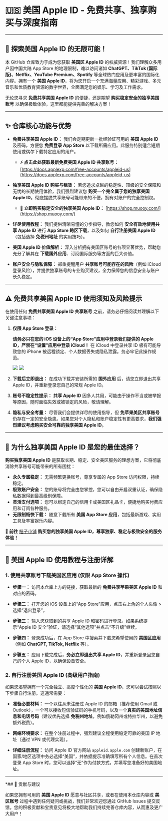 # 🇺🇸 美国 Apple ID - 免费共享、独享购买与深度指南

---

## 🚀 探索美国 Apple ID 的无限可能！

本 GitHub 仓库致力于成为您获取 **美国区 Apple ID** 的权威资源！我们理解众多用户因中国大陆 App Store 的地理限制，难以访问诸如 **ChatGPT、TikTok (国际版)、Netflix、YouTube Premium、Spotify** 等全球热门应用及更丰富的国际化内容。拥有一个 **美国 Apple ID**，将为您开启一个充满海量应用、精彩游戏、多元音乐和优质教育资源的数字世界，全面满足您的娱乐、学习及工作需求。

无论您寻求 **免费共享美国 Apple ID** 的便捷，还是期望 **购买稳定安全的独享美国账号** 以确保极致体验，这里都能提供完善的解决方案！

---

## ✨ 仓库核心功能与优势

*   **免费共享美国 Apple ID：** 我们会定期更新一批经验证可用的 **美国 Apple ID** 及密码，方便您 **免费登录 App Store** 以下载所需应用。此服务特别适合短期使用或偶尔下载特定应用的用户。

    *   **⚡️ 点击此处获取最新免费美国 Apple ID 共享账号：** [https://docs.applexp.com/free-accounts/appleid-us](https://docs.applexp.com/free-accounts/appleid-us)

*   **独享美国 Apple ID 购买与租赁：** 若您追求卓越的稳定性、顶级的安全保障和无忧的长期使用体验，我们强烈建议您 **购买一个完全属于您的独享美国 Apple ID**。彻底摆脱共享账号可能带来的不便，拥有对账户的完全控制权。

    *   **🚀 立即购买稳定安全的独享美国 Apple ID：** [https://shop.muooy.com/](https://shop.muooy.com/)

*   **详尽使用教程：** 我们提供清晰易懂的分步指导，教您如何 **安全有效地使用共享 Apple ID** 进行 **App Store 跨区下载**，以及如何 **自行注册美国 Apple ID**（包括选择 **免税州地址** 的实用技巧）。

*   **美国 Apple ID 价值解析：** 深入分析拥有美国区账号的各项显著优势，帮助您充分了解其在 **下载国外应用**、订阅国际服务等方面的巨大价值。

*   **账户安全与隐私保障：** 郑重提醒用户 **共享账号可能存在的风险**（例如 iCloud 登录风险），并提供独享账号的专业购买建议，全力保障您的信息安全与账户长久稳定。

---

## ⚠️ 免费共享美国 Apple ID 使用须知及风险提示

在使用任何 **免费共享美国 Apple ID 共享账号** 之前，请务必仔细阅读并理解以下关键注意事项：

1.  **仅限 App Store 登录：**

    **请务必只在您的 iOS 设备上的“App Store”应用中登录我们提供的 Apple ID，严禁在“设置”应用中登录 iCloud！** 在 iCloud 中登录共享 ID 极有可能导致您的 iPhone 被远程锁定、个人数据丢失或隐私泄露。务必牢记此操作规范。

    ![](https://img.muooy.com/img/1/2025/06/28/685f892965b5b.webp)
    ![](https://img.muooy.com/img/1/2025/06/28/685f89745aa16.webp)

2.  **下载后立即退出：** 在成功下载并安装所需的 **国外应用** 后，请您立即退出共享 Apple ID，并重新登录您自己的常规 Apple ID。

3.  **账号不稳定性提示：** **共享 Apple ID** 因多人共用，可能由于操作不当或被举报等原因，随时面临失效或被锁定的风险，敬请理解。

4.  **隐私与安全考量：** 尽管我们会提供详尽的使用指导，但 **免苹果美区共享账号** 仍存在一定的安全隐患。如果您对个人隐私和账户稳定性有更高要求，**我们强烈建议考虑购买安全可靠的独享美国 Apple ID**。

---

## 💎 为什么独享美国 Apple ID 是您的最佳选择？

**购买独享美国 Apple ID** 是获取长期、稳定、安全美区服务的理想方案，它将彻底消除共享账号可能带来的所有困扰：

*   **永久专属稳定：** 无需频繁更换账号，尊享专属的 App Store 访问权限，持续稳定。
*   **极致账户安全：** 您的账号将完全由您掌控，您可以自由开启双重认证，确保隐私数据得到最高级别保障。
*   **灵活支付选项：** 您可以绑定自己的信用卡或美国区礼品卡，便捷地购买付费应用和订阅各种服务。
*   **无限制畅快下载：** 随意下载所有 **美国 App Store 应用**，包括最新游戏、实用工具及丰富娱乐内容。

**🚀 前往** [桔子小铺](https://shop.muooy.com/) **购买您的独享美国 Apple ID，尊享独家、稳定与极致安全的服务体验！**

---

## 📖 美国 Apple ID 使用教程与注册详解

### 1. 使用共享账号下载美国区应用 (仅限 App Store 操作)

*   **步骤一：** 访问本仓库上方的链接，获取最新的 **免费共享苹果美区 Apple ID** 和对应的密码。

*   **步骤二：** 打开您的 iOS 设备上的“App Store”应用，点击右上角的个人头像 > 选择“退出登录”。

*   **步骤三：** 输入您获取到的共享 Apple ID 和密码进行登录。如果系统提示“Apple ID 安全”验证，请选择“其他选项”并点击“不升级”继续。

*   **步骤四：** 登录成功后，在 App Store 中搜索并下载您希望使用的 **美国区应用**（例如 **ChatGPT, TikTok, Netflix** 等）。

*   **步骤五：** 应用下载完成后，**务必立即退出共享 Apple ID**，并重新登录回您自己的个人 Apple ID，以确保设备安全。

### 2. 自行注册美国 Apple ID (高级用户指南)

如果您渴望拥有一个完全独立、高度个性化的 **美国 Apple ID**，您可以尝试按照以下步骤自行注册。这通常需要：

*   **准备必要材料：** 一个以往从未注册过 Apple ID 的邮箱（推荐使用 Gmail 或 Outlook），一个可以接收短信验证码的手机号码，以及一个**真实的美国地址信息和电话号码**（建议优先选择 **免税州地址**，例如俄勒冈州或特拉华州，以避免额外税费）。

*   **网络环境要求：** 在整个注册过程中，强烈建议全程使用稳定可靠的美国 IP 地址（通过 VPN 或代理实现）。

*   **详细注册流程：** 访问 Apple ID 官方网站 `appleid.apple.com` 创建新账户，在国家/地区选项中务必选择“美国”，并依据提示准确填写所有个人信息。在首次登录 App Store 时，您可以选择“无”作为付款方式，并填写您准备好的美国地址。

---
*## 🤝 贡献与建议

如果您拥有可用的 **美国 Apple ID** 愿意与社区共享，或者在使用本仓库内容或 **美区账号** 过程中遇到任何疑问或挑战，我们非常欢迎您通过 GitHub Issues 提交反馈。您的积极贡献和宝贵意见将极大地帮助我们持续完善仓库内容，从而惠及更广大用户！
